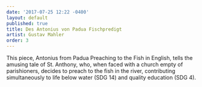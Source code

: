 ```yaml
---
date: '2017-07-25 12:22 -0400'
layout: default
published: true
title: Des Antonius von Padua Fischpredigt
artist: Gustav Mahler
order: 3
---
```

This piece, Antonius from Padua Preaching to the Fish in English, tells the amusing tale of St. Anthony, who, when faced with a church empty of parishioners, decides to preach to the fish in the river, contributing simultaneously to life below water (SDG 14) and quality education (SDG 4).

